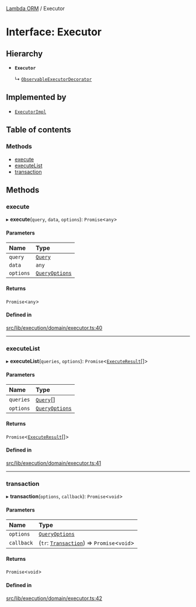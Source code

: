 [Lambda ORM](../README.md) / Executor

# Interface: Executor

## Hierarchy

- **`Executor`**

  ↳ [`ObservableExecutorDecorator`](ObservableExecutorDecorator.md)

## Implemented by

- [`ExecutorImpl`](../classes/ExecutorImpl.md)

## Table of contents

### Methods

- [execute](Executor.md#execute)
- [executeList](Executor.md#executelist)
- [transaction](Executor.md#transaction)

## Methods

### execute

▸ **execute**(`query`, `data`, `options`): `Promise`\<`any`\>

#### Parameters

| Name | Type |
| :------ | :------ |
| `query` | [`Query`](../classes/Query.md) |
| `data` | `any` |
| `options` | [`QueryOptions`](QueryOptions.md) |

#### Returns

`Promise`\<`any`\>

#### Defined in

[src/lib/execution/domain/executor.ts:40](https://github.com/FlavioLionelRita/lambdaorm/blob/a7df49bc/src/lib/execution/domain/executor.ts#L40)

___

### executeList

▸ **executeList**(`queries`, `options`): `Promise`\<[`ExecuteResult`](ExecuteResult.md)[]\>

#### Parameters

| Name | Type |
| :------ | :------ |
| `queries` | [`Query`](../classes/Query.md)[] |
| `options` | [`QueryOptions`](QueryOptions.md) |

#### Returns

`Promise`\<[`ExecuteResult`](ExecuteResult.md)[]\>

#### Defined in

[src/lib/execution/domain/executor.ts:41](https://github.com/FlavioLionelRita/lambdaorm/blob/a7df49bc/src/lib/execution/domain/executor.ts#L41)

___

### transaction

▸ **transaction**(`options`, `callback`): `Promise`\<`void`\>

#### Parameters

| Name | Type |
| :------ | :------ |
| `options` | [`QueryOptions`](QueryOptions.md) |
| `callback` | (`tr`: [`Transaction`](../classes/Transaction.md)) => `Promise`\<`void`\> |

#### Returns

`Promise`\<`void`\>

#### Defined in

[src/lib/execution/domain/executor.ts:42](https://github.com/FlavioLionelRita/lambdaorm/blob/a7df49bc/src/lib/execution/domain/executor.ts#L42)
